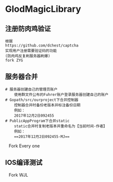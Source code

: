 # GlodMagicLibrary
## 注册防肉鸡验证

    根据
    https://github.com/dchest/captcha 
    实现用户注册需要验证码的功能  
    (防肉鸡反复刷服务器刷爆)
    fork ZYG  
## 服务器合并  

    # 服务器创建自己的管理员账户
        使用群文件公布的Fuhrer账户登录服务器创建自己的账户
    # Gopath/src/ourproject下合并控制器
        控制器合并时备份老版本并标注备份日期
        例如：
        2017年12月2日092455
    # PublicAppProgram下合并static  
        static合并时复制老版本并重命名为【当前时间-作者】
        例如：
        ==2017年12月2日092455-MJ==
    Fork Every one
## IOS编译测试
    Fork WJL
